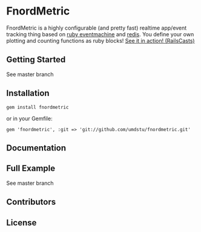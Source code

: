 FnordMetric
===========

FnordMetric is a highly configurable (and pretty fast) realtime app/event 
tracking thing based on [ruby eventmachine](http://rubyeventmachine.com/) and [redis](http://redis.io/). You define your own 
plotting and counting functions as ruby blocks! [See it in action! (RailsCasts)](http://railscasts.com/episodes/378-fnordmetric)


Getting Started
---------------

See master branch


Installation
------------

    gem install fnordmetric

or in your Gemfile:

    gem 'fnordmetric', :git => 'git://github.com/umdstu/fnordmetric.git'


Documentation
-------------





Full Example
------------
See master branch



Contributors
------------


License
-------

